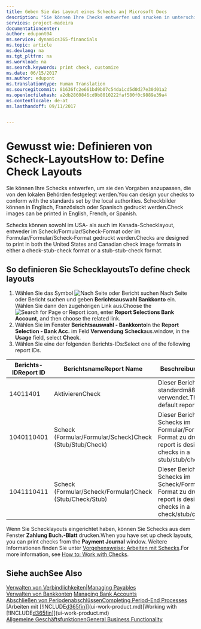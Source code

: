 ```yaml
---
title: Geben Sie das Layout eines Schecks an| Microsoft Docs
description: "Sie können Ihre Checks entwerfen und srucken in unterschiedliche Formaten, um Standardwerten zu entsprechen."
services: project-madeira
documentationcenter: 
author: edupont04
ms.service: dynamics365-financials
ms.topic: article
ms.devlang: na
ms.tgt_pltfrm: na
ms.workload: na
ms.search.keywords: print check, customize
ms.date: 06/15/2017
ms.author: edupont
ms.translationtype: Human Translation
ms.sourcegitcommit: 81636fc2e661bd9b07c54da1cd5d0d27e30d01a2
ms.openlocfilehash: a2db2860846cd9b8010222faf580f0c9889e39a4
ms.contentlocale: de-at
ms.lasthandoff: 09/11/2017


---
```

# <a name="how-to-define-check-layouts"></a><span data-ttu-id="dfb2f-103">Gewusst wie: Definieren von Scheck-Layouts</span><span class="sxs-lookup"><span data-stu-id="dfb2f-103">How to: Define Check Layouts</span></span>
<span data-ttu-id="dfb2f-104">Sie können Ihre Schecks entwerfen, um sie den Vorgaben anzupassen, die von den lokalen Behörden festgelegt werden.</span><span class="sxs-lookup"><span data-stu-id="dfb2f-104">You can design your checks to conform with the standards set by the local authorities.</span></span> <span data-ttu-id="dfb2f-105">Scheckbilder können in Englisch, Französisch oder Spanisch gedruckt werden.</span><span class="sxs-lookup"><span data-stu-id="dfb2f-105">Check images can be printed in English, French, or Spanish.</span></span>

<span data-ttu-id="dfb2f-106">Schecks können sowohl im USA- als auch im Kanada-Schecklayout, entweder im Scheck/Formular/Scheck-Format oder im Formular/Formular/Scheck-Format gedruckt werden.</span><span class="sxs-lookup"><span data-stu-id="dfb2f-106">Checks are designed to print in both the United States and Canadian check image formats in either a check-stub-check format or a stub-stub-check format.</span></span>

## <a name="to-define-check-layouts"></a><span data-ttu-id="dfb2f-107">So definieren Sie Schecklayouts</span><span class="sxs-lookup"><span data-stu-id="dfb2f-107">To define check layouts</span></span>
1. <span data-ttu-id="dfb2f-108">Wählen Sie das Symbol ![Nach Seite oder Bericht suchen](media/ui-search/search_small.png "") Nach Seite oder Bericht suchen und geben **Berichtsauswahl Bankkonto** ein. Wählen Sie dann den zugehörigen Link aus.</span><span class="sxs-lookup"><span data-stu-id="dfb2f-108">Choose the ![Search for Page or Report](media/ui-search/search_small.png "Search for Page or Report icon") icon, enter **Report Selections Bank Account**, and then choose the related link.</span></span>
2. <span data-ttu-id="dfb2f-109">Wählen Sie im Fenster **Berichtsauswahl - Bankkonto**</span><span class="sxs-lookup"><span data-stu-id="dfb2f-109">In the **Report Selection - Bank Acc.**</span></span> <span data-ttu-id="dfb2f-110">im Feld **Verwendung** **Scheck**aus.</span><span class="sxs-lookup"><span data-stu-id="dfb2f-110">window, in the **Usage** field, select **Check**.</span></span>
3. <span data-ttu-id="dfb2f-111">Wählen Sie eine der folgenden Berichts-IDs:</span><span class="sxs-lookup"><span data-stu-id="dfb2f-111">Select one of the following report IDs.</span></span>

| <span data-ttu-id="dfb2f-112">Berichts-ID</span><span class="sxs-lookup"><span data-stu-id="dfb2f-112">Report ID</span></span> | <span data-ttu-id="dfb2f-113">Berichtsname</span><span class="sxs-lookup"><span data-stu-id="dfb2f-113">Report Name</span></span> | <span data-ttu-id="dfb2f-114">Beschreibung</span><span class="sxs-lookup"><span data-stu-id="dfb2f-114">Description</span></span> |
| --- | --- | --- |
| <span data-ttu-id="dfb2f-115">1401</span><span class="sxs-lookup"><span data-stu-id="dfb2f-115">1401</span></span> |<span data-ttu-id="dfb2f-116">Aktivieren</span><span class="sxs-lookup"><span data-stu-id="dfb2f-116">Check</span></span> |<span data-ttu-id="dfb2f-117">Dieser Bericht wird standardmäßig verwendet.</span><span class="sxs-lookup"><span data-stu-id="dfb2f-117">This is the default report.</span></span> |
| <span data-ttu-id="dfb2f-118">10401</span><span class="sxs-lookup"><span data-stu-id="dfb2f-118">10401</span></span> |<span data-ttu-id="dfb2f-119">Scheck (Formular/Formular/Scheck)</span><span class="sxs-lookup"><span data-stu-id="dfb2f-119">Check (Stub/Stub/Check)</span></span> |<span data-ttu-id="dfb2f-120">Dieser Bericht dient dazu, Schecks im Formular/Formular/Scheck-Format zu drucken.</span><span class="sxs-lookup"><span data-stu-id="dfb2f-120">This report is designed to print checks in a stub/stub/check format.</span></span> |
| <span data-ttu-id="dfb2f-121">10411</span><span class="sxs-lookup"><span data-stu-id="dfb2f-121">10411</span></span> |<span data-ttu-id="dfb2f-122">Scheck (Formular/Scheck/Formular)</span><span class="sxs-lookup"><span data-stu-id="dfb2f-122">Check (Stub/Check/Stub)</span></span> |<span data-ttu-id="dfb2f-123">Dieser Bericht dient dazu, Schecks im Scheck/Formular/Scheck-Format zu drucken.</span><span class="sxs-lookup"><span data-stu-id="dfb2f-123">This report is designed to print checks in a check/stub/check format.</span></span> |

<span data-ttu-id="dfb2f-124">Wenn Sie Schecklayouts eingerichtet haben, können Sie Schecks aus dem Fenster **Zahlung Buch.-Blatt** drucken.</span><span class="sxs-lookup"><span data-stu-id="dfb2f-124">When you have set up check layouts, you can print checks from the **Payment Journal** window.</span></span> <span data-ttu-id="dfb2f-125">Weitere Informationen finden Sie unter [Vorgehensweise: Arbeiten mit Schecks](payables-how-work-checks.md).</span><span class="sxs-lookup"><span data-stu-id="dfb2f-125">For more information, see [How to: Work with Checks](payables-how-work-checks.md).</span></span>

## <a name="see-also"></a><span data-ttu-id="dfb2f-126">Siehe auch</span><span class="sxs-lookup"><span data-stu-id="dfb2f-126">See Also</span></span>
[<span data-ttu-id="dfb2f-127">Verwalten von Verbindlichkeiten|</span><span class="sxs-lookup"><span data-stu-id="dfb2f-127">Managing Payables</span></span>](payables-manage-payables.md)  
<span data-ttu-id="dfb2f-128">[Verwalten von Bankkonten](bank-manage-bank-accounts.md) </span><span class="sxs-lookup"><span data-stu-id="dfb2f-128">[Managing Bank Accounts](bank-manage-bank-accounts.md) </span></span>  
[<span data-ttu-id="dfb2f-129">Abschließen von Periodenabschlüssen</span><span class="sxs-lookup"><span data-stu-id="dfb2f-129">Completing Period-End Processes</span></span>](year-how-complete-period-end-processes.md)  
<span data-ttu-id="dfb2f-130">[Arbeiten mit [!INCLUDE[d365fin](includes/d365fin_md.md)]](ui-work-product.md)</span><span class="sxs-lookup"><span data-stu-id="dfb2f-130">[Working with [!INCLUDE[d365fin](includes/d365fin_md.md)]](ui-work-product.md)</span></span>  
[<span data-ttu-id="dfb2f-131">Allgemeine Geschäftsfunktionen</span><span class="sxs-lookup"><span data-stu-id="dfb2f-131">General Business Functionality</span></span>](ui-across-business-areas.md)

